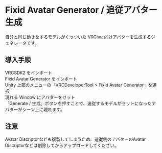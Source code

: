 # Fixid Avatar Generator / 追従アバター生成
自分と同じ動きをするモデルがくっついた VRChat 向けアバターを生成するジェネレータです。

## 導入手順
VRCSDK2 をインポート  
Fixid Avatar Generator をインポート  
Unity 上部のメニューの「VRCDeveloperTool > Fixid Avatar Generator」を選択  
現れる Window にアバターをセット  
「Generate / 生成」ボタンを押すことで、追従するモデルがセットになったアバターがシーン上に現れます。

## 注意
Avatar Discriptorなども複製してしまうため、追従側のアバターのAvatar Discriptorなどは削除してからアップロードしてください。